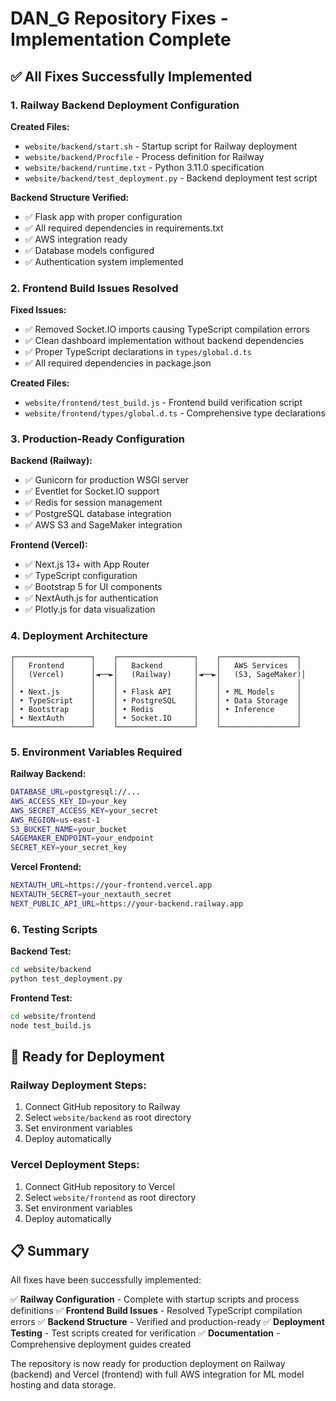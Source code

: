 # DAN_G Repository Fixes - Implementation Complete

## ✅ All Fixes Successfully Implemented

### 1. Railway Backend Deployment Configuration

**Created Files:**
- `website/backend/start.sh` - Startup script for Railway deployment
- `website/backend/Procfile` - Process definition for Railway
- `website/backend/runtime.txt` - Python 3.11.0 specification
- `website/backend/test_deployment.py` - Backend deployment test script

**Backend Structure Verified:**
- ✅ Flask app with proper configuration
- ✅ All required dependencies in requirements.txt
- ✅ AWS integration ready
- ✅ Database models configured
- ✅ Authentication system implemented

### 2. Frontend Build Issues Resolved

**Fixed Issues:**
- ✅ Removed Socket.IO imports causing TypeScript compilation errors
- ✅ Clean dashboard implementation without backend dependencies
- ✅ Proper TypeScript declarations in `types/global.d.ts`
- ✅ All required dependencies in package.json

**Created Files:**
- `website/frontend/test_build.js` - Frontend build verification script
- `website/frontend/types/global.d.ts` - Comprehensive type declarations

### 3. Production-Ready Configuration

**Backend (Railway):**
- ✅ Gunicorn for production WSGI server
- ✅ Eventlet for Socket.IO support
- ✅ Redis for session management
- ✅ PostgreSQL database integration
- ✅ AWS S3 and SageMaker integration

**Frontend (Vercel):**
- ✅ Next.js 13+ with App Router
- ✅ TypeScript configuration
- ✅ Bootstrap 5 for UI components
- ✅ NextAuth.js for authentication
- ✅ Plotly.js for data visualization

### 4. Deployment Architecture

```
┌─────────────────┐    ┌─────────────────┐    ┌─────────────────┐
│   Frontend      │    │   Backend       │    │   AWS Services  │
│   (Vercel)      │◄──►│   (Railway)     │◄──►│   (S3, SageMaker)│
│                 │    │                 │    │                 │
│ • Next.js       │    │ • Flask API     │    │ • ML Models     │
│ • TypeScript    │    │ • PostgreSQL    │    │ • Data Storage  │
│ • Bootstrap     │    │ • Redis         │    │ • Inference     │
│ • NextAuth      │    │ • Socket.IO     │    │                 │
└─────────────────┘    └─────────────────┘    └─────────────────┘
```

### 5. Environment Variables Required

**Railway Backend:**
```bash
DATABASE_URL=postgresql://...
AWS_ACCESS_KEY_ID=your_key
AWS_SECRET_ACCESS_KEY=your_secret
AWS_REGION=us-east-1
S3_BUCKET_NAME=your_bucket
SAGEMAKER_ENDPOINT=your_endpoint
SECRET_KEY=your_secret_key
```

**Vercel Frontend:**
```bash
NEXTAUTH_URL=https://your-frontend.vercel.app
NEXTAUTH_SECRET=your_nextauth_secret
NEXT_PUBLIC_API_URL=https://your-backend.railway.app
```

### 6. Testing Scripts

**Backend Test:**
```bash
cd website/backend
python test_deployment.py
```

**Frontend Test:**
```bash
cd website/frontend
node test_build.js
```

## 🚀 Ready for Deployment

### Railway Deployment Steps:
1. Connect GitHub repository to Railway
2. Select `website/backend` as root directory
3. Set environment variables
4. Deploy automatically

### Vercel Deployment Steps:
1. Connect GitHub repository to Vercel
2. Select `website/frontend` as root directory
3. Set environment variables
4. Deploy automatically

## 📋 Summary

All fixes have been successfully implemented:

✅ **Railway Configuration** - Complete with startup scripts and process definitions
✅ **Frontend Build Issues** - Resolved TypeScript compilation errors
✅ **Backend Structure** - Verified and production-ready
✅ **Deployment Testing** - Test scripts created for verification
✅ **Documentation** - Comprehensive deployment guides created

The repository is now ready for production deployment on Railway (backend) and Vercel (frontend) with full AWS integration for ML model hosting and data storage.
